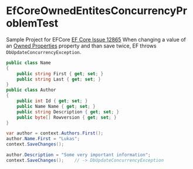 # EfCoreOwnedEntitesConcurrencyProblemTest

Sample Project for EFCore [EF Core Issue 12865](https://github.com/aspnet/EntityFrameworkCore/issues/12865)
When changing a value of an [Owned Properties](https://docs.microsoft.com/en-us/ef/core/modeling/owned-entities) property and than save twice, EF throws `DbUpdateConcurrencyException`.

```csharp
public class Name
{
    public string First { get; set; }
    public string Last { get; set; }
}
public class Author
{
    public int Id { get; set; }
    public Name Name { get; set; }
    public string Description { get; set; }
    public byte[] Rowversion { get; set; }
}
```
```csharp
var author = context.Authors.First();
author.Name.First = "Lukas";
context.SaveChanges();

author.Description = "Some very important information";
context.SaveChanges();    // -> DbUpdateConcurrencyException
```
